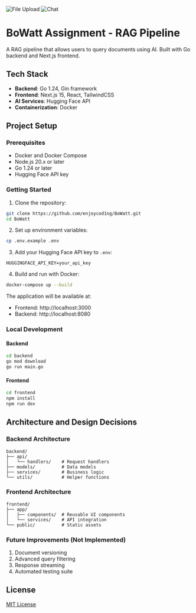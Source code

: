 ![File Upload](https://github.com/user-attachments/assets/3a1d70f8-1d36-4477-9592-ab4d9f0c15ae)
![Chat](https://github.com/user-attachments/assets/1ba0c821-20e4-4a0b-a537-6704c48782cd)

# BoWatt Assignment - RAG Pipeline

A RAG pipeline that allows users to query documents using AI. Built with Go backend and Next.js frontend.

## Tech Stack

- **Backend**: Go 1.24, Gin framework
- **Frontend**: Next.js 15, React, TailwindCSS
- **AI Services**: Hugging Face API
- **Containerization**: Docker

## Project Setup

### Prerequisites

- Docker and Docker Compose
- Node.js 20.x or later
- Go 1.24 or later
- Hugging Face API key

### Getting Started

1. Clone the repository:
```bash
git clone https://github.com/enjoycod1ng/BoWatt.git
cd BoWatt
```

2. Set up environment variables:
```bash
cp .env.example .env
```

3. Add your Hugging Face API key to `.env`:
```properties
HUGGINGFACE_API_KEY=your_api_key
```

4. Build and run with Docker:
```bash
docker-compose up --build
```

The application will be available at:
- Frontend: http://localhost:3000
- Backend: http://localhost:8080

### Local Development

#### Backend
```bash
cd backend
go mod download
go run main.go
```

#### Frontend
```bash
cd frontend
npm install
npm run dev
```

## Architecture and Design Decisions

### Backend Architecture

```plaintext
backend/
├── api/
│   └── handlers/    # Request handlers
├── models/          # Data models
├── services/        # Business logic
└── utils/           # Helper functions
```

### Frontend Architecture

```plaintext
frontend/
├── app/
│   ├── components/  # Reusable UI components
│   └── services/    # API integration
└── public/          # Static assets
```

### Future Improvements (Not Implemented)

1. Document versioning
2. Advanced query filtering
3. Response streaming
4. Automated testing suite

## License

[MIT License](LICENSE)
